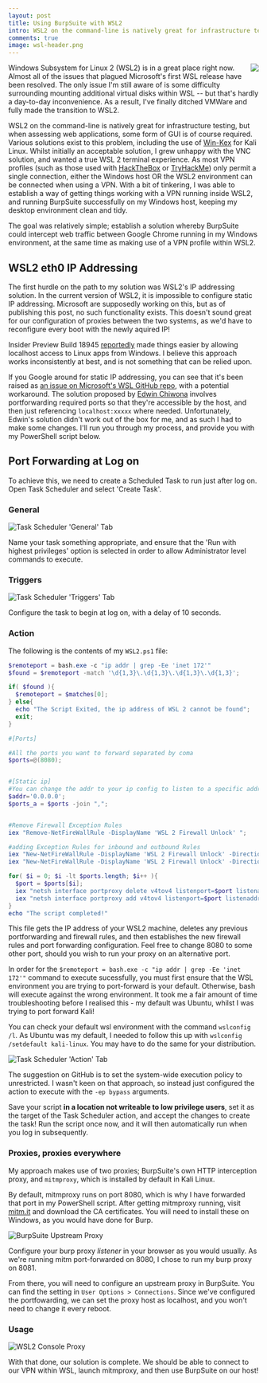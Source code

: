 ```yaml
---
layout: post
title: Using BurpSuite with WSL2
intro: WSL2 on the command-line is natively great for infrastructure testing, but when assessing web applications, some form of GUI is of course required. Various solutions exist to this problem, including the use of [Win-Kex](https://www.kali.org/docs/wsl/win-kex/) for Kali Linux. Whilst initially an acceptable solution, I grew unhappy with the VNC solution, and wanted a true WSL 2 terminal experience. With a bit of tinkering, I was able to establish a way of getting things working with a VPN running inside WSL2, and running BurpSuite on my Windows host, keeping my desktop environment clean and tidy.
comments: true
image: wsl-header.png
---
```

<img src="{{site.url}}/public/wsl-header.png" align="right">

Windows Subsystem for Linux 2 (WSL2) is in a great place right now. Almost all of the issues that plagued Microsoft's first WSL release have been resolved. The only issue I'm still aware of is some difficulty surrounding mounting additional virtual disks within WSL -- but that's hardly a day-to-day inconvenience. As a result, I've finally ditched VMWare and fully made the transition to WSL2.

WSL2 on the command-line is natively great for infrastructure testing, but when assessing web applications, some form of GUI is of course required. Various solutions exist to this problem, including the use of [Win-Kex](https://www.kali.org/docs/wsl/win-kex/) for Kali Linux. Whilst initially an acceptable solution, I grew unhappy with the VNC solution, and wanted a true WSL 2 terminal experience. As most VPN profiles (such as those used with [HackTheBox](https://app.hackthebox.eu/) or [TryHackMe](https://tryhackme.com/)) only permit a single connection, either the Windows host OR the WSL2 environment can be connected when using a VPN. With a bit of tinkering, I was able to establish a way of getting things working with a VPN running inside WSL2, and running BurpSuite successfully on my Windows host, keeping my desktop environment clean and tidy.


The goal was relatively simple; establish a solution whereby BurpSuite could intercept web traffic between Google Chrome running in my Windows environment, at the same time as making use of a VPN profile within WSL2. 

## WSL2 eth0 IP Addressing

The first hurdle on the path to my solution was WSL2's IP addressing solution. In the current version of WSL2, it is impossible to configure static IP addressing. Microsoft are supposedly working on this, but as of publishing this post, no such functionality exists. This doesn't sound great for our configuration of proxies between the two systems, as we'd have to reconfigure every boot with the newly aquired IP!

Insider Preview Build 18945 [reportedly](https://devblogs.microsoft.com/commandline/whats-new-for-wsl-in-insiders-preview-build-18945/) made things easier by allowing localhost access to Linux apps from Windows. I believe this approach works inconsistently at best, and is not something that can be relied upon.

If you Google around for static IP addressing, you can see that it's been raised as [an issue on Microsoft's WSL GitHub repo](https://github.com/microsoft/WSL/issues/4150), with a potential workaround. The solution proposed by [Edwin Chiwona](https://github.com/edwindijas) involves portforwarding required ports so that they're accessible by the host, and then just referencing `localhost:xxxxx` where needed. Unfortunately, Edwin's solution didn't work out of the box for me, and as such I had to make some changes. I'll run you through my process, and provide you with my PowerShell script below.

## Port Forwarding at Log on

To achieve this, we need to create a Scheduled Task to run just after log on. Open Task Scheduler and select 'Create Task'.

### General

![Task Scheduler 'General' Tab]({{site.url}}/public/wsl2-taskscheduler-general.PNG "Task Scheduler 'General' Tab")

Name your task something appropriate, and ensure that the 'Run with highest privileges' option is selected in order to allow Administrator level commands to execute.

### Triggers

![Task Scheduler 'Triggers' Tab]({{site.url}}/public/wsl2-taskscheduler-trigger.PNG "Task Scheduler 'Triggers' Tab")

Configure the task to begin at log on, with a delay of 10 seconds.

### Action

The following is the contents of my `WSL2.ps1` file:

```powershell
$remoteport = bash.exe -c "ip addr | grep -Ee 'inet 172'"
$found = $remoteport -match '\d{1,3}\.\d{1,3}\.\d{1,3}\.\d{1,3}';

if( $found ){
  $remoteport = $matches[0];
} else{
  echo "The Script Exited, the ip address of WSL 2 cannot be found";
  exit;
}

#[Ports]

#All the ports you want to forward separated by coma
$ports=@(8080);


#[Static ip]
#You can change the addr to your ip config to listen to a specific address
$addr='0.0.0.0';
$ports_a = $ports -join ",";


#Remove Firewall Exception Rules
iex "Remove-NetFireWallRule -DisplayName 'WSL 2 Firewall Unlock' ";

#adding Exception Rules for inbound and outbound Rules
iex "New-NetFireWallRule -DisplayName 'WSL 2 Firewall Unlock' -Direction Outbound -LocalPort $ports_a -Action Allow -Protocol TCP";
iex "New-NetFireWallRule -DisplayName 'WSL 2 Firewall Unlock' -Direction Inbound -LocalPort $ports_a -Action Allow -Protocol TCP";

for( $i = 0; $i -lt $ports.length; $i++ ){
  $port = $ports[$i];
  iex "netsh interface portproxy delete v4tov4 listenport=$port listenaddress=$addr";
  iex "netsh interface portproxy add v4tov4 listenport=$port listenaddress=$addr connectport=$port connectaddress=$remoteport";
}
echo "The script completed!"
```
This file gets the IP address of your WSL2 machine, deletes any previous portforwarding and firewall rules, and then establishes the new firewall rules and port forwarding configuration. Feel free to change 8080 to some other port, should you wish to run your proxy on an alternative port.

In order for the `$remoteport = bash.exe -c "ip addr | grep -Ee 'inet 172'"` command to execute sucessfully, you must first ensure that the WSL environment you are trying to port-forward is your default. Otherwise, bash will execute against the wrong environment. It took me a fair amount of time troubleshooting before I realised this - my default was Ubuntu, whilst I was trying to port forward Kali!

You can check your default wsl environment with the command `wslconfig /l`. As Ubuntu was my default, I needed to follow this up with `wslconfig /setdefault kali-linux`. You may have to do the same for your distribution.

![Task Scheduler 'Action' Tab]({{site.url}}/public/wsl2-taskscheduler-action.PNG "Task Scheduler 'Action' Tab")

The suggestion on GitHub is to set the system-wide execution policy to unrestricted. I wasn't keen on that approach, so instead just configured the action to execute with the `-ep bypass` arguments.

Save your script **in a location not writeable to low privilege users**, set it as the target of the Task Scheduler action, and accept the changes to create the task! Run the script once now, and it will then automatically run when you log in subsequently.

### Proxies, proxies everywhere

My approach makes use of two proxies; BurpSuite's own HTTP interception proxy, and `mitmproxy`, which is installed by default in Kali Linux.

By default, mitmproxy runs on port 8080, which is why I have forwarded that port in my PowerShell script. After getting mitmproxy running, visit [mitm.it](https://mitm.it) and download the CA certificates. You will need to install these on Windows, as you would have done for Burp.

![BurpSuite Upstream Proxy]({{site.url}}/public/wsl2-burp-upstream.PNG "BurpSuite Upstream Proxy")

Configure your burp proxy _listener_ in your browser as you would usually. As we're running mitm port-forwarded on 8080, I chose to run my burp proxy on 8081.

From there, you will need to configure an upstream proxy in BurpSuite. You can find the setting in `User Options > Connections`. Since we've configured the portfowarding, we can set the proxy host as localhost, and you won't need to change it every reboot.

### Usage

![WSL2 Console Proxy]({{site.url}}/public/burp-and-wsl2.PNG "WSL2 Console Proxy")

With that done, our solution is complete. We should be able to connect to our VPN within WSL, launch mitmproxy, and then use BurpSuite on our host!

